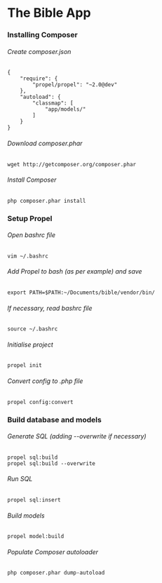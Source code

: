 # The Bible App

### Installing Composer
###### Create composer.json
	{
		"require": {
			"propel/propel": "~2.0@dev"
		},
		"autoload": {
			"classmap": [
				"app/models/"
			]
		}
	}
###### Download composer.phar
	wget http://getcomposer.org/composer.phar
###### Install Composer
	php composer.phar install

### Setup Propel
###### Open bashrc file
	vim ~/.bashrc
###### Add Propel to bash (as per example) and save
	export PATH=$PATH:~/Documents/bible/vendor/bin/
###### If necessary, read bashrc file
	source ~/.bashrc
###### Initialise project
	propel init
###### Convert config to .php file
	propel config:convert

### Build database and models
###### Generate SQL (adding --overwrite if necessary)
	propel sql:build
	propel sql:build --overwrite
###### Run SQL
	propel sql:insert
###### Build models
	propel model:build
###### Populate Composer autoloader
	php composer.phar dump-autoload